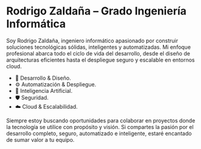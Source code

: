 # Rodrigo Zaldaña – Grado Ingeniería Informática

Soy Rodrigo Zaldaña, ingeniero informático apasionado por construir soluciones tecnológicas sólidas, inteligentes y automatizadas. Mi enfoque profesional abarca todo el ciclo de vida del desarrollo, desde el diseño de arquitecturas eficientes hasta el despliegue seguro y escalable en entornos cloud.

- 🔧 Desarrollo & Diseño.
- ⚙️ Automatización & Despliegue.
- 🧠 Inteligencia Artificial.
- 🛡️ Seguridad.
- ☁️ Cloud & Escalabilidad.

Siempre estoy buscando oportunidades para colaborar en proyectos donde la tecnología se utilice con propósito y visión. Si compartes la pasión por el desarrollo completo, seguro, automatizado e inteligente, estaré encantado de sumar valor a tu equipo.
